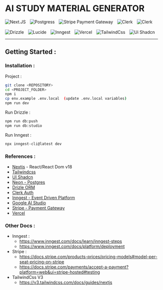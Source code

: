 # AI STUDY MATERIAL GENERATOR

<div>
<img src="https://img.shields.io/badge/-Next_js-black?style=for-the-badge&logoColor=58C4DC&logo=react&color=FFFFFF" alt="Next.JS" style='margin-right:10px'/>
<img src="https://img.shields.io/badge/-postgresql-white?style=for-the-badge&logoColor=4f4b4b&logo=postgresql&color=a2bacc" alt="Postgress" style='margin-right:10px' />
<img src="https://img.shields.io/badge/-Stripe%20Payment-white?style=for-the-badge&logoColor=FFFFFF&logo=Stripe&color=635BFF" alt="Stripe Payment Gateway" style='margin-right:10px' />
<img src="https://img.shields.io/badge/-clerk-white?style=for-the-badge&logoColor=654bf6&logo=clerk&color=AEA1F6" alt="Clerk" style='margin-right:10px' />
<img src="https://img.shields.io/badge/-Google%20AI%20Studio-black?style=for-the-badge&logoColor=FFFFFF&logo=googlegemini&color=5a80e9" alt="Clerk" style='margin-right:10px' />
</div>
&nbsp;
<div>
<img src="https://img.shields.io/badge/-Drizzle-white?style=for-the-badge&logoColor=c5f74f&logo=drizzle&color=121212" alt="Drizzle" style='margin-right:10px' />
<img src="https://img.shields.io/badge/-Lucide-black?style=for-the-badge&logoColor=F36464&logo=Lucide&color=1B1B1F" alt="Lucide" style='margin-right:10px' />
<img src="https://img.shields.io/badge/-Inngest-white?style=for-the-badge&logoColor=FFFFFF&logo=Inngest&color=121212" alt="Inngest" style='margin-right:10px' />
<img src="https://img.shields.io/badge/-Vercel-white?style=for-the-badge&logoColor=FFFFFF&logo=Vercel&color=121212" alt="Vercel" style='margin-right:10px' />
<img src="https://img.shields.io/badge/-TailwindCss-white?style=for-the-badge&logoColor=00bcff&logo=TailwindCss&color=121212" alt="TailwindCss" style='margin-right:10px' />
<img src="https://img.shields.io/badge/-ShadCn-white?style=for-the-badge&logoColor=00bcff&logo=ShadCn&color=121212" alt="Ui Shadcn" style='margin-right:10px' />
</div>

*** 

## Getting Started :

### Installation :

Project :
```bash
git clone <REPOSITORY>
cd <PROJECT_FOLDER>
npm i
cp env.example .env.local  (update .env.local variables)
npm run dev
```
Run Drizzle :
```bash
npm run db:push
npm run db:studio
```
Run Inngest :
```bash
npx inngest-cli@latest dev
```

### References :
-   [Nextjs](https://nextjs.org/) - React/React Dom v18
-   [Tailwindcss](https://v3.tailwindcss.com/)
-   [UI Shadcn](https://ui.shadcn.com/docs/installation/next)
-   [Neon - Postgres](https://neon.tech)
-   [Drizle ORM](https://orm.drizzle.team/docs/get-started/neon-new)
-   [Clerk Auth](https://clerk.com/docs/quickstarts/nextjs)
-   [Inngest - Event Driven Platform](https://www.inngest.com/docs/getting-started/nextjs-quick-start?ref=docs-home)
-   [Google AI Studio](https://aistudio.google.com/prompts/new_chat)
-   [Stripe - Payment Gateway](https://docs.stripe.com/billing/subscriptions/build-subscriptions)
-   [Vercel](https://vercel.com/pricing)

### Other Docs : 
-   Inngest :
    -   https://www.inngest.com/docs/learn/inngest-steps
    -   https://www.inngest.com/docs/platform/deployment
-   Stripe :
	-	https://docs.stripe.com/products-prices/pricing-models#model-per-seat-pricing-on-stripe
	-	https://docs.stripe.com/payments/accept-a-payment?platform=web&ui=stripe-hosted#testing
-   TailwindCss V3
    -   https://v3.tailwindcss.com/docs/guides/nextjs